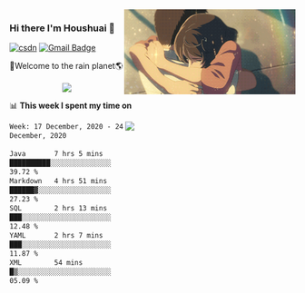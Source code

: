 <img  align='right' height="150" src="https://github.com/LikeRainDay/LikeRainDay/blob/master/pic/img_rain_1.gif?raw=true">



### Hi there I'm Houshuai :lemon:

[![csdn](https://img.shields.io/badge/-csdn-c14438?style=flat-square&logo=c&logoColor=white)](https://blog.csdn.net/qq_15807167)
[![Gmail Badge](https://img.shields.io/badge/-gmail-c14438?style=flat-square&logo=Gmail&logoColor=white&link=mailto:houshuai0816@gmail.com)](mailto:houshuai0816@gmail.com)

🚀Welcome to the rain planet🌎

<center>
<img align='center'  src="https://source.unsplash.com/random/1200x600">
</center>

📊 **This week I spent my time on**

<img align='right'   width="300" src="https://github-readme-stats.vercel.app/api?username=LikeRainDay&show_icons=true&title_color=fff&icon_color=79ff97&text_color=9f9f9f&bg_color=151515">

<!--START_SECTION:waka-->
```text
Week: 17 December, 2020 - 24 December, 2020

Java       7 hrs 5 mins    ██████████░░░░░░░░░░░░░░░   39.72 % 
Markdown   4 hrs 51 mins   ██████▓░░░░░░░░░░░░░░░░░░   27.23 % 
SQL        2 hrs 13 mins   ███░░░░░░░░░░░░░░░░░░░░░░   12.48 % 
YAML       2 hrs 7 mins    ███░░░░░░░░░░░░░░░░░░░░░░   11.87 % 
XML        54 mins         █▒░░░░░░░░░░░░░░░░░░░░░░░   05.09 % 
```
<!--END_SECTION:waka-->

